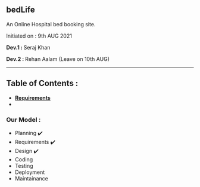 ## bedLife
An Online Hospital bed booking site.

Initiated on : 9th AUG 2021
<p><b>Dev.1 : </b>Seraj Khan</p>
<p><b>Dev.2 : </b>Rehan Aalam (Leave on 10th AUG)</p>
<hr />

## Table of Contents :
- <b>[Requirements](.init/requirements.md)</b>
- 


### Our Model :
- Planning ✔️
- Requirements ✔️
- Design ✔️
- Coding
- Testing
- Deployment
- Maintainance
